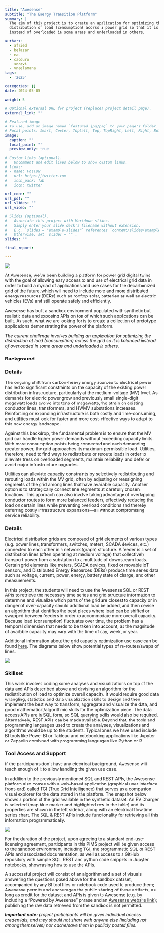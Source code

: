 ```yaml
---
title: "Awesense"
subtitle: "The Energy Transition Platform"
summary: |
  The aim of this project is to create an application for optimizing the
  distribution of load (consumption) acorss a power grid so that it is balanced
  instead of overloaded in some areas and underloaded in others.

authors:
  - afried
  - belazar
  - eau
  - caoduro
  - snaqvi
  - vneelamana
tags:
  - '2025'

categories: []
date: 2024-05-05

weight: 5

# Optional external URL for project (replaces project detail page).
external_link: ""

# Featured image
# To use, add an image named `featured.jpg/png` to your page's folder.
# Focal points: Smart, Center, TopLeft, Top, TopRight, Left, Right, BottomLeft, Bottom, BottomRight.
image:
  caption: ""
  focal_point: ""
  preview_only: true

# Custom links (optional).
#   Uncomment and edit lines below to show custom links.
# links:
# - name: Follow
#   url: https://twitter.com
#   icon_pack: fab
#   icon: twitter

url_code: ""
url_pdf: ""
url_slides: ""
url_video: ""

# Slides (optional).
#   Associate this project with Markdown slides.
#   Simply enter your slide deck's filename without extension.
#   E.g. `slides = "example-slides"` references `content/slides/example-slides.md`.
#   Otherwise, set `slides = ""`.
slides: ""

final_report:

---
```

![](AwesenseLogo.png)

At Awesense, we’ve been building a platform for power grid digital twins with
the goal of allowing easy access to and use of electrical grid data in order to
build a myriad of applications and use cases for the decarbonized grid of the
future, which will need to include more and more distributed energy resources
(DERs) such as rooftop solar, batteries as well as electric vehicles (EVs) and
still operate safely and efficiently.


Awesense has built a sandbox environment populated with synthetic but realistic
data and exposing APIs on top of which such applications can be built. As such,
what we are looking for is to create a collection of prototype applications
demonstrating the power of the platform.

_The current challenge involves building an application for optimizing the
distribution of load (consumption) across the grid so it is balanced instead of
overloaded in some areas and underloaded in others._

###  Background



### Details
The ongoing shift from carbon-heavy energy sources to electrical power has led
to significant constraints on the capacity of the existing power distribution
infrastructure, particularly at the medium-voltage (MV) level. As demands for
electric power grow and previously small single-digit megawatt loads evolve into
tens of megawatts, the strain on existing conductor lines, transformers, and
HV/MV substations increases. Reinforcing or expanding infrastructure is both
costly and time-consuming, and utilities must look for faster and more
cost-effective ways to adapt to this new energy landscape.


Against this backdrop, the fundamental problem is to ensure that the MV grid can
handle higher power demands without exceeding capacity limits. With more
consumption points being connected and each demanding greater power, the grid
approaches its maximum permissible load. Utilities, therefore, need to find ways
to redistribute or reroute loads in order to alleviate tress on overloaded
segments, maintain reliability, and defer or avoid major infrastructure
upgrades.

Utilities can alleviate capacity constraints by selectively redistributing and
rerouting loads within the MV grid, often by adjusting or reassigning segments
of the grid among lines that have available capacity. Another option is to
strategically connect line segments at carefully chosen locations. This approach
can also involve taking advantage of overlapping conductor routes to form more
balanced feeders, effectively reducing the load on certain lines while
preventing overload conditions and thereby deferring costly infrastructure
expansions—all without compromising service reliability.

### Details
Electrical distribution grids are composed of grid elements of various types
(e.g. power lines, transformers, switches, meters, SCADA devices, etc.)
connected to each other in a network (graph) structure. A feeder is a set of
distribution lines (often operating at medium voltage) that collectively
transport power from a substation to a multitude of downstream loads. Certain
grid elements like meters, SCADA devices, fixed or movable IoT sensors, and
Distributed Energy Resources (DERs) produce time series data such as voltage,
current, power, energy, battery state of charge, and other measurements.


In this project, the students will need to use the Awesense SQL or REST APIs to
retrieve the necessary time series and grid structure information to determine
and visualize which parts of the grid are closest to capacity or in danger of
over-capacity should additional load be added, and then devise an algorithm that
identifies the best places where load can be shifted or swapped between feeders
in order to accommodate more overall capacity. Because load (consumption)
fluctuates over time, the problem has a temporal dimension that needs to be
taken into account, as the magnitude of available capacity may vary with the
time of day, week, or year.

Additional information about the grid capacity optimization use case can be
found
[here](https://www.awesense.com/ecosystem/mv-grid-optimization-analysis-use-case/).
The diagrams below show potential types of re-routes/swaps of lines.

![](./lineswaps.png)

### Skillset
This work involves coding some analyses and visualizations on top of the data
and APIs described above and devising an algorithm for the redistribution of
load to optimize overall capacity. It would require good data wrangling,
statistics and data visualization skills to design and then implement the best
way to transform, aggregate and visualize the data, and good
mathematical/algorithmic skills for the optimization piece. The data access APIs
are in SQL form, so SQL querying skills would also be required. Alternatively,
REST APIs can be made available. Beyond that, the tools and programming
languages used to create the analyses, visualizations and algorithms would be up
to the students. Typical ones we have used include BI tools like Power BI or
Tableau and notebooking applications like Jupyter or Zeppelin combined with
programming languages like Python or R.

### Tool Access and Support
If the participants don’t have any electrical background, Awesense will teach
enough of it to allow handling the given use case.

In addition to the previously mentioned SQL and REST APIs, the Awesense platform
also comes with a web-based application (graphical user interface front-end)
called TGI (True Grid Intelligence) that serves as a companion visual explorer
for the data stored in the platform. The snapshot below shows a portion of the
grid available in the synthetic dataset.  An EV Charger is selected (map
blue marker and highlighted row in the table) and its properties are shown
in the left sidebar, along with an electrical flow time series chart. The
SQL & REST APIs include functionality for retrieving all this information
programmatically.

![](./table.png)


For the duration of the project, upon agreeing to a standard end-user licensing
agreement, participants in this PIMS project will be given access to the sandbox
environment, including TGI, the programmatic SQL or REST APIs and associated
documentation, as well as access to a GitHub repository with sample SQL, REST
and python code snippets in Jupyter notebooks, showcasing how to use the APIs.

A successful project will consist of an algorithm and a set of visuals answering
the questions posed above for the sandbox dataset, accompanied by any BI tool
files or notebook code used to produce them; Awesense permits and encourages the
public sharing of these artifacts, as long as credit for the dataset and APIs is
given to Awesense (e.g. by including a “Powered by Awesense” phrase and an
[Awesense website link](https://awesense.com)); publishing the raw data
retrieved from the sandbox is not permitted.


_**Important note:** project participants will be given individual access
credentials, and they should not share with anyone else (including not among
themselves) nor cache/save them in publicly posted files._
